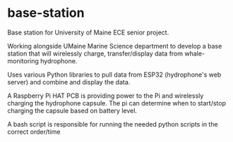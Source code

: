# base-station
Base station for University of Maine ECE senior project.

Working alongside UMaine Marine Science department to develop a base station that will wirelessly charge, transfer/display data from whale-monitoring hydrophone.

Uses various Python libraries to pull data from ESP32 (hydrophone's web server) and combine and display the data.

A Raspberry Pi HAT PCB is providing power to the Pi and wirelessly charging the hydrophone capsule. The pi can determine when to start/stop charging the capsule based on battery level.

A bash script is responsible for running the needed python scripts in the correct order/time
